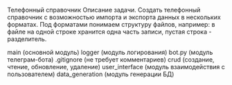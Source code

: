 Телефонный справочник
Описание задачи.
Создать телефонный справочник с возможностью импорта и экспорта данных в нескольких форматах.
Под форматами понимаем структуру файлов, например: в файле на одной строке хранится одна часть записи, пустая строка - разделитель.

main (основной модуль) 
logger (модуль логирования) 
bot.py (модуль телеграм-бота)
.gitignore (не требует комментариев)
crud (создание, чтение, обновление, удаление)
user_interface (модуль взаимодействия с пользователем) 
data_generation (модуль генерации БД)

